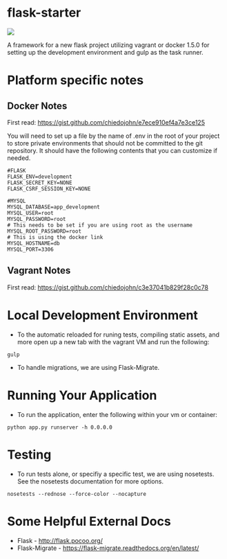 flask-starter
=========
<img src="https://travis-ci.org/chiedojohn/flask-starter.svg?branch=master" />

A framework for a new flask project utilizing vagrant or docker 1.5.0 for setting up the development environment and gulp as the task runner. 

Platform specific notes
====================
Docker Notes
---------
First read: https://gist.github.com/chiedojohn/e7ece910ef4a7e3ce125

You will need to set up a file by the name of .env in the root of your project to store private environments that should not be committed to the git repository. It should have the following contents that you can customize if needed.
```
#FLASK
FLASK_ENV=development
FLASK_SECRET_KEY=NONE
FLASK_CSRF_SESSION_KEY=NONE

#MYSQL
MYSQL_DATABASE=app_development
MYSQL_USER=root
MYSQL_PASSWORD=root
# This needs to be set if you are using root as the username
MYSQL_ROOT_PASSWORD=root
# This is using the docker link
MYSQL_HOSTNAME=db
MYSQL_PORT=3306
```

Vagrant Notes
---------
First read: https://gist.github.com/chiedojohn/c3e37041b829f28c0c78


Local Development Environment
=============
- To the automatic reloaded for runing tests, compiling static assets, and more open up a new tab with the vagrant VM and run the following:
```
gulp
```
- To handle migrations, we are using Flask-Migrate.

Running Your Application
==============
- To run the application, enter the following within your vm or container:
```
python app.py runserver -h 0.0.0.0
```

Testing
=============
- To run tests alone, or specifiy a specific test, we are using nosetests. See the nosetests documentation for more options.
```
nosetests --rednose --force-color --nocapture
```

Some Helpful External Docs
=============
- Flask - http://flask.pocoo.org/
- Flask-Migrate - https://flask-migrate.readthedocs.org/en/latest/

